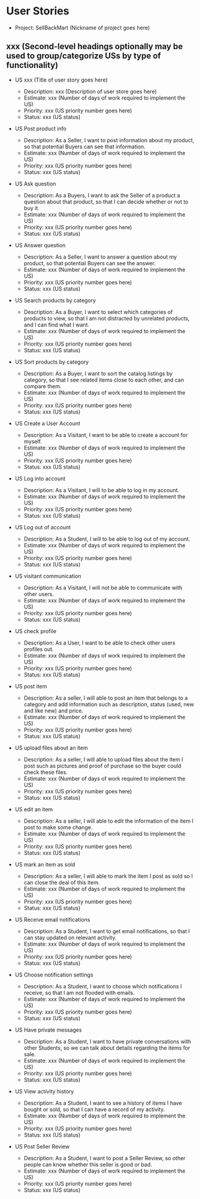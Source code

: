 # User Stories

- Project: SellBackMart (Nickname of project goes here)

## xxx (Second-level headings optionally may be used to group/categorize USs by type of functionality)

- US xxx (Title of user story goes here)
  - Description: xxx (Description of user store goes here)
  - Estimate: xxx (Number of days of work required to implement the US)
  - Priority: xxx (US priority number goes here)
  - Status: xxx (US status)
  

- US Post product info
  - Description: As a Seller, I want to post information about my product, so that potential Buyers can see that information.
  - Estimate: xxx (Number of days of work required to implement the US)
  - Priority: xxx (US priority number goes here)
  - Status: xxx (US status)

- US Ask question
  - Description: As a Buyers, I want to ask the Seller of a product a question about that product, so that I can decide whether or not to buy it.
  - Estimate: xxx (Number of days of work required to implement the US)
  - Priority: xxx (US priority number goes here)
  - Status: xxx (US status)
  
- US Answer question
  - Description: As a Seller, I want to answer a question about my product, so that potential Buyers can see the answer.
  - Estimate: xxx (Number of days of work required to implement the US)
  - Priority: xxx (US priority number goes here)
  - Status: xxx (US status)
  
- US Search products by category
  - Description: As a Buyer, I want to select which categories of products to view, so that I am not distracted by unrelated products, and I can find what I want.
  - Estimate: xxx (Number of days of work required to implement the US)
  - Priority: xxx (US priority number goes here)
  - Status: xxx (US status)
  
- US Sort products by category
  - Description: As a Buyer, I want to sort the catalog listings by category, so that I see related items close to each other, and can compare them.
  - Estimate: xxx (Number of days of work required to implement the US)
  - Priority: xxx (US priority number goes here)
  - Status: xxx (US status)
  
- US Create a User Account
  - Description: As a Visitant, I want to be able to create a account for myself.
  - Estimate: xxx (Number of days of work required to implement the US)
  - Priority: xxx (US priority number goes here)
  - Status: xxx (US status)
  
- US Log into account
  - Description: As a Visitant, I will to be able to log in my account.
  - Estimate: xxx (Number of days of work required to implement the US)
  - Priority: xxx (US priority number goes here)
  - Status: xxx (US status)
  
- US Log out of account
  - Description: As a Student, I will to be able to log out of my account.
  - Estimate: xxx (Number of days of work required to implement the US)
  - Priority: xxx (US priority number goes here)
  - Status: xxx (US status)  
  
- US visitant communication
  - Description: As a Visitant, I will not be able to communicate with other users.
  - Estimate: xxx (Number of days of work required to implement the US)
  - Priority: xxx (US priority number goes here)
  - Status: xxx (US status)
  
- US check profile
  - Description: As a User, I want to be able to check other users profiles out.
  - Estimate: xxx (Number of days of work required to implement the US)
  - Priority: xxx (US priority number goes here)
  - Status: xxx (US status)
- US post item
  - Description: As a seller, I will able to post an item that belongs to a category and add information such as description, status (used, new and like new) and price.
  - Estimate: xxx (Number of days of work required to implement the US)
  - Priority: xxx (US priority number goes here)
  - Status: xxx (US status)
  
- US upload files about an item
  - Description: As a seller, I will able to upload files about the item I post such as pictures and proof of purchase so the buyer could check these files.
  - Estimate: xxx (Number of days of work required to implement the US)
  - Priority: xxx (US priority number goes here)
  - Status: xxx (US status)
  
- US edit an item
  - Description: As a seller, I will able to edit the information of the item I post to make some change.  
  - Estimate: xxx (Number of days of work required to implement the US)
  - Priority: xxx (US priority number goes here)
  - Status: xxx (US status)
  
- US mark an item as sold
  - Description: As a seller, I will able to mark the item I post as sold so I can close the deal of this item.
  - Estimate: xxx (Number of days of work required to implement the US)
  - Priority: xxx (US priority number goes here)
  - Status: xxx (US status)

- US Receive email notifications
  - Description: As a Student, I want to get email notifications, so that I can stay updated on relevant activity.
  - Estimate: xxx (Number of days of work required to implement the US)
  - Priority: xxx (US priority number goes here)
  - Status: xxx (US status)

- US Choose notification settings
  - Description: As a Student, I want to choose which notifications I receive, so that I am not flooded with emails.
  - Estimate: xxx (Number of days of work required to implement the US)
  - Priority: xxx (US priority number goes here)
  - Status: xxx (US status)
  
- US Have private messages
  - Description: As a Student, I want to have private conversations with other Students, so we can talk about details regarding the items for sale.
  - Estimate: xxx (Number of days of work required to implement the US)
  - Priority: xxx (US priority number goes here)
  - Status: xxx (US status)

- US View activity history
  - Description: As a Student, I want to see a history of items I have bought or sold, so that I can have a record of my activity.
  - Estimate: xxx (Number of days of work required to implement the US)
  - Priority: xxx (US priority number goes here)
  - Status: xxx (US status)

- US Post Seller Review
  - Description: As a Student, I want to post a Seller Review, so other people can know whether this seller is good or bad.
  - Estimate: xxx (Number of days of work required to implement the US)
  - Priority: xxx (US priority number goes here)
  - Status: xxx (US status)

